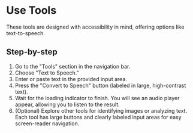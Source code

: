 # Use Tools

These tools are designed with accessibility in mind, offering options like text-to-speech.

## Step-by-step

1. Go to the "Tools" section in the navigation bar.
2. Choose "Text to Speech."
3. Enter or paste text in the provided input area. 
4. Press the "Convert to Speech" button (labeled in large, high-contrast text).
5. Wait for the loading indicator to finish. You will see an audio player appear, allowing you to listen to the result.
6. (Optional) Explore other tools for identifying images or analyzing text. Each tool has large buttons and clearly labeled input areas for easy screen-reader navigation.